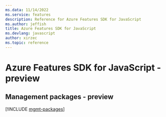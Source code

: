 ```yaml
---
ms.data: 11/14/2022
ms.service: features
description: Reference for Azure Features SDK for JavaScript
ms.author: jeffish
title: Azure Features SDK for JavaScript
ms.devlang: javascript
author: xirzec
ms.topic: reference
---
```

# Azure Features SDK for JavaScript - preview

## Management packages - preview
[!INCLUDE [mgmt-packages](features-mgmt-index.md)]
